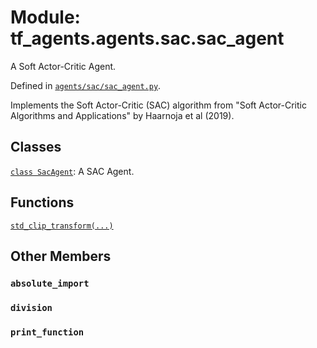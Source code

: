 <div itemscope itemtype="http://developers.google.com/ReferenceObject">
<meta itemprop="name" content="tf_agents.agents.sac.sac_agent" />
<meta itemprop="path" content="Stable" />
<meta itemprop="property" content="absolute_import"/>
<meta itemprop="property" content="division"/>
<meta itemprop="property" content="print_function"/>
</div>

# Module: tf_agents.agents.sac.sac_agent

A Soft Actor-Critic Agent.



Defined in [`agents/sac/sac_agent.py`](https://github.com/tensorflow/agents/tree/master/tf_agents/agents/sac/sac_agent.py).

<!-- Placeholder for "Used in" -->

Implements the Soft Actor-Critic (SAC) algorithm from
"Soft Actor-Critic Algorithms and Applications" by Haarnoja et al (2019).

## Classes

[`class SacAgent`](../../../tf_agents/agents/SacAgent.md): A SAC Agent.

## Functions

[`std_clip_transform(...)`](../../../tf_agents/agents/sac/sac_agent/std_clip_transform.md)

## Other Members

<h3 id="absolute_import"><code>absolute_import</code></h3>

<h3 id="division"><code>division</code></h3>

<h3 id="print_function"><code>print_function</code></h3>

